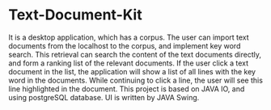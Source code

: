 # Text-Document-Kit
It is a desktop application, which has a corpus. The user can import text documents from the localhost to the corpus, and implement key word search. This retrieval can search the content of the text documents directly, and form a ranking list of the relevant documents. If the user click a text document in the list, the application will show a list of all lines with the key word in the documents. While continuing to click a line, the user will see this line highlighted in the document. This project is based on JAVA IO, and using postgreSQL database. UI is written by JAVA Swing.
